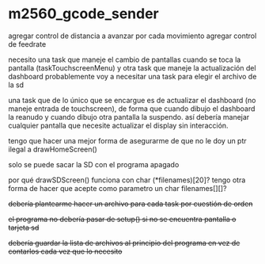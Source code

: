 # m2560_gcode_sender

agregar control de distancia a avanzar por cada movimiento
agregar control de feedrate

necesito una task que maneje el cambio de pantallas cuando se toca la pantalla (taskTouchscreenMenu) y otra task que maneje la actualización del dashboard
probablemente voy a necesitar una task para elegir el archivo de la sd

una task que de lo único que se encargue es de actualizar el dashboard (no maneje entrada de touchscreen), de forma que cuando dibujo el dashboard la reanudo y cuando dibujo otra pantalla la suspendo. así debería manejar cualquier pantalla que necesite actualizar el display sin interacción.

tengo que hacer una mejor forma de asegurarme de que no le doy un ptr ilegal a drawHomeScreen()

solo se puede sacar la SD con el programa apagado

por qué drawSDScreen() funciona con char (*filenames)[20]? tengo otra forma de hacer que acepte como parametro un char filenames[][]?

<s>debería plantearme hacer un archivo para cada task por cuestión de orden</s>

<s>el programa no debería pasar de setup() si no se encuentra pantalla o tarjeta sd</s>

<s>debería guardar la lista de archivos al principio del programa en vez de contarlos cada vez que lo necesito</s>